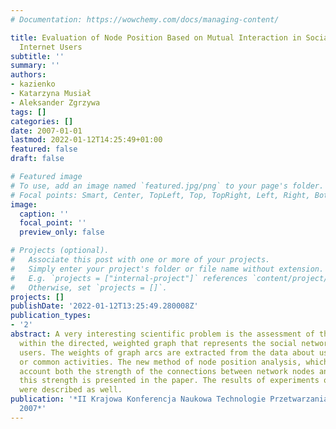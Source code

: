 ```yaml
---
# Documentation: https://wowchemy.com/docs/managing-content/

title: Evaluation of Node Position Based on Mutual Interaction in Social Network of
  Internet Users
subtitle: ''
summary: ''
authors:
- kazienko
- Katarzyna Musiał
- Aleksander Zgrzywa
tags: []
categories: []
date: 2007-01-01
lastmod: 2022-01-12T14:25:49+01:00
featured: false
draft: false

# Featured image
# To use, add an image named `featured.jpg/png` to your page's folder.
# Focal points: Smart, Center, TopLeft, Top, TopRight, Left, Right, BottomLeft, Bottom, BottomRight.
image:
  caption: ''
  focal_point: ''
  preview_only: false

# Projects (optional).
#   Associate this post with one or more of your projects.
#   Simply enter your project's folder or file name without extension.
#   E.g. `projects = ["internal-project"]` references `content/project/deep-learning/index.md`.
#   Otherwise, set `projects = []`.
projects: []
publishDate: '2022-01-12T13:25:49.280008Z'
publication_types:
- '2'
abstract: A very interesting scientific problem is the assessment of the node position
  within the directed, weighted graph that represents the social network of Internet
  users. The weights of graph arcs are extracted from the data about user mutual communication
  or common activities. The new method of node position analysis, which takes into
  account both the strength of the connections between network nodes and dynamic of
  this strength is presented in the paper. The results of experiments on email dataset
  were described as well.
publication: '*II Krajowa Konferencja Naukowa Technologie Przetwarzania Danych, TPD
  2007*'
---
```

